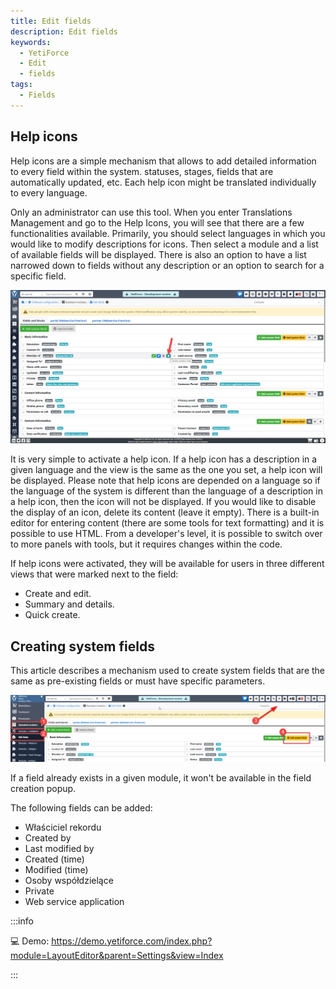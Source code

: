 ```yaml
---
title: Edit fields
description: Edit fields
keywords:
  - YetiForce
  - Edit
  - fields
tags:
  - Fields
---
```


## Help icons

Help icons are a simple mechanism that allows to add detailed information to every field within the system. statuses, stages, fields that are automatically updated, etc. Each help icon might be translated individually to every language.

Only an administrator can use this tool. When you enter Translations Management and go to the Help Icons, you will see that there are a few functionalities available. Primarily, you should select languages in which you would like to modify descriptions for icons. Then select a module and a list of available fields will be displayed. There is also an option to have a list narrowed down to fields without any description or an option to search for a specific field.

![help-icon.jpg](help-icon.jpg)

It is very simple to activate a help icon. If a help icon has a description in a given language and the view is the same as the one you set, a help icon will be displayed. Please note that help icons are depended on a language so if the language of the system is different than the language of a description in a help icon, then the icon will not be displayed. If you would like to disable the display of an icon, delete its content (leave it empty). There is a built-in editor for entering content (there are some tools for text formatting) and it is possible to use HTML. From a developer's level, it is possible to switch over to more panels with tools, but it requires changes within the code.

If help icons were activated, they will be available for users in three different views that were marked next to the field:

- Create and edit.
- Summary and details.
- Quick create.

## Creating system fields

This article describes a mechanism used to create system fields that are the same as pre-existing fields or must have specific parameters.

![system-field-1.jpg](system-field-1.jpg)

If a field already exists in a given module, it won't be available in the field creation popup.

The following fields can be added:

- Właściciel rekordu
- Created by
- Last modified by
- Created (time)
- Modified (time)
- Osoby współdzielące
- Private
- Web service application

:::info

💻 Demo: https://demo.yetiforce.com/index.php?module=LayoutEditor&parent=Settings&view=Index

:::
